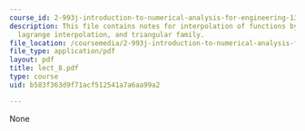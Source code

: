 ```yaml
---
course_id: 2-993j-introduction-to-numerical-analysis-for-engineering-13-002j-spring-2005
description: This file contains notes for interpolation of functions by polynomials,
  lagrange interpolation, and triangular family.
file_location: /coursemedia/2-993j-introduction-to-numerical-analysis-for-engineering-13-002j-spring-2005/b583f363d9f71acf512541a7a6aa99a2_lect_8.pdf
file_type: application/pdf
layout: pdf
title: lect_8.pdf
type: course
uid: b583f363d9f71acf512541a7a6aa99a2

---
```

None
